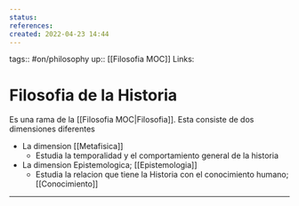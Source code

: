```yaml
---
status:
references:
created: 2022-04-23 14:44
---
```

tags:: #on/philosophy 
up:: [[Filosofia MOC]]
Links: 
# Filosofia de la Historia
Es una rama de la [[Filosofia MOC|Filosofia]]. Esta consiste de dos dimensiones diferentes
- La dimension [[Metafisica]]
	- Estudia la temporalidad y el comportamiento general de la historia
- La dimension Epistemologica; [[Epistemologia]]
	- Estudia la relacion que tiene la Historia con el conocimiento humano; [[Conocimiento]]
___
